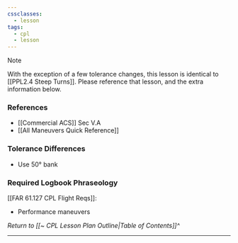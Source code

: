 ```yaml
---
cssclasses:
  - lesson
tags:
  - cpl
  - lesson
---
```

> [!note]
> With the exception of a few tolerance changes, this lesson is identical to [[PPL2.4 Steep Turns]]. Please reference that lesson, and the extra information below.

### References
- [[Commercial ACS]] Sec V.A
- [[All Maneuvers Quick Reference]]

### Tolerance Differences
- Use 50° bank

### Required Logbook Phraseology
[[FAR 61.127 CPL Flight Reqs]]: 
- Performance maneuvers

*Return to [[~ CPL Lesson Plan Outline|Table of Contents]]^*

---
